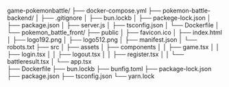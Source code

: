 game-pokemonbattle/
├── docker-compose.yml
├── pokemon-battle-backend/
│   ├── .gitignore
│   ├── bun.lockb
│   ├── packege-lock.json
│   ├── package.json
│   ├── server.js
│   ├── tsconfig.json
│   └── Dockerfile
│   
└── pokemon_battle_front/
    ├── public
    │   ├── favicon.ico
    │   ├── index.html
    │   ├── logo192.png
    │   ├── logo512.png
    │   ├── manifest.json
    │   └── robots.txt
    ├── src
    │   ├── assets
    │   ├── components
    │   │   ├── game.tsx
    │   │   ├── login.tsx
    │   │   ├── logout.tsx
    │   │   ├── register.tsx
    │   │   └── battleresult.tsx
    │   └── app.tsx    
    ├── Dockerfile
    ├── bun.lockb
    ├── bunfig.toml
    ├── package-lock.json
    ├── package.json
    ├── tsconfig.json
    └──  yarn.lock

